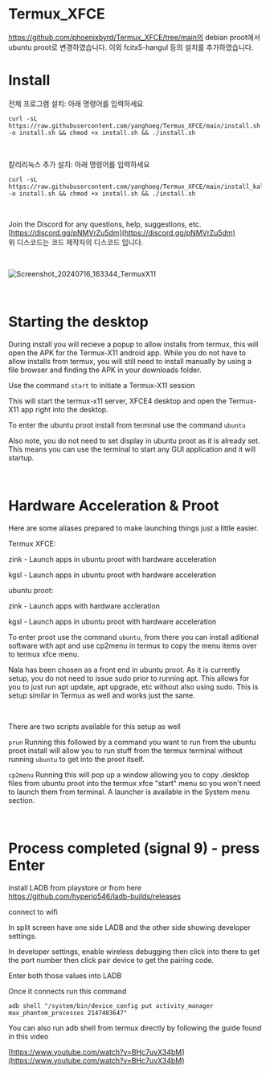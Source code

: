 # Termux_XFCE

https://github.com/phoenixbyrd/Termux_XFCE/tree/main의 debian proot에서 ubuntu proot로 변경하였습니다.
이외 fcitx5-hangul 등의 설치를 추가하였습니다.

# Install

전체 프로그램 설치: 아래 명령어를 입력하세요

```
curl -sL https://raw.githubusercontent.com/yanghoeg/Termux_XFCE/main/install.sh -o install.sh && chmod +x install.sh && ./install.sh
```
&nbsp;

칼리리눅스 추가 설치: 아래 명령어를 입력하세요
```
curl -sL https://raw.githubusercontent.com/yanghoeg/Termux_XFCE/main/install_kali.sh -o install.sh && chmod +x install.sh && ./install.sh
```
&nbsp;

Join the Discord for any questions, help, suggestions, etc. [https://discord.gg/pNMVrZu5dm](https://discord.gg/pNMVrZu5dm)  
위 디스코드는 코드 제작자의 디스코드 입니다.

&nbsp;

![Screenshot_20240716_163344_TermuxX11](https://github.com/user-attachments/assets/f6e46172-03e0-43c2-936f-9b5a07a1c26e)

  

&nbsp;

# Starting the desktop

During install you will recieve a popup to allow installs from termux, this will open the APK for the Termux-X11 android app. While you do not have to allow installs from termux, you will still need to install manually by using a file browser and finding the APK in your downloads folder. 
  
Use the command ```start``` to initiate a Termux-X11 session
  
This will start the termux-x11 server, XFCE4 desktop and open the Termux-X11 app right into the desktop. 

To enter the ubuntu proot install from terminal use the command ```ubuntu```

Also note, you do not need to set display in ubuntu proot as it is already set. This means you can use the terminal to start any GUI application and it will startup.

&nbsp;

# Hardware Acceleration & Proot

Here are some aliases prepared to make launching things just a little easier.

Termux XFCE:

zink - Launch apps in ubuntu proot with hardware acceleration

kgsl - Launch apps in ubuntu proot with hardware acceleration

ubuntu proot:

zink - Launch apps with hardware accleration

kgsl - Launch apps in ubuntu proot with hardware acceleration
   
To enter proot use the command ```ubuntu```, from there you can install aditional software with apt and use cp2menu in termux to copy the menu items over to termux xfce menu. 

Nala has been chosen as a front end in ubuntu proot. As it is currently setup, you do not need to issue sudo prior to running apt. This allows for you to just run apt update, apt upgrade, etc without also using sudo. This is setup similar in Termux as well and works just the same.

&nbsp;

There are two scripts available for this setup as well
  
```prun```  Running this followed by a command you want to run from the ubuntu proot install will allow you to run stuff from the termux terminal without running ```ubuntu``` to get into the proot itself.
  
```cp2menu``` Running this will pop up a window allowing you to copy .desktop files from ubuntu proot into the termux xfce "start" menu so you won't need to launch them from terminal. A launcher is available in the System menu section.

&nbsp;

# Process completed (signal 9) - press Enter

install LADB from playstore or from here https://github.com/hyperio546/ladb-builds/releases

connect to wifi   
  
In split screen have one side LADB and the other side showing developer settings.
  
In developer settings, enable wireless debugging then click into there to get the port number then click pair device to get the pairing code.
  
Enter both those values into LADB
  
Once it connects run this command
  
```adb shell "/system/bin/device_config put activity_manager max_phantom_processes 2147483647"```

You can also run adb shell from termux directly by following the guide found in this video

[https://www.youtube.com/watch?v=BHc7uvX34bM](https://www.youtube.com/watch?v=BHc7uvX34bM)
